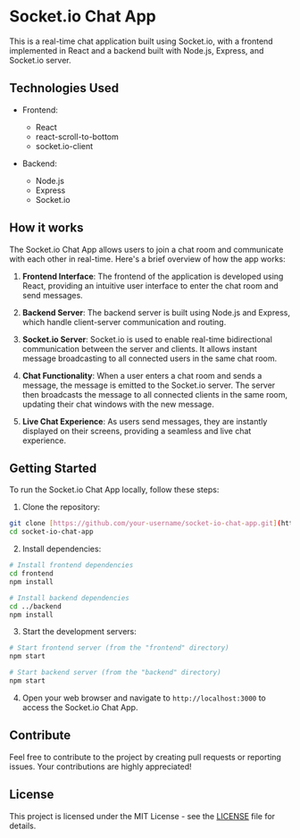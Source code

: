 # Socket.io Chat App

This is a real-time chat application built using Socket.io, with a frontend implemented in React and a backend built with Node.js, Express, and Socket.io server.

## Technologies Used

- Frontend:
  - React
  - react-scroll-to-bottom
  - socket.io-client

- Backend:
  - Node.js
  - Express
  - Socket.io
    

## How it works

The Socket.io Chat App allows users to join a chat room and communicate with each other in real-time. Here's a brief overview of how the app works:

1. **Frontend Interface**: The frontend of the application is developed using React, providing an intuitive user interface to enter the chat room and send messages.

2. **Backend Server**: The backend server is built using Node.js and Express, which handle client-server communication and routing.

3. **Socket.io Server**: Socket.io is used to enable real-time bidirectional communication between the server and clients. It allows instant message broadcasting to all connected users in the same chat room.

4. **Chat Functionality**: When a user enters a chat room and sends a message, the message is emitted to the Socket.io server. The server then broadcasts the message to all connected clients in the same room, updating their chat windows with the new message.

5. **Live Chat Experience**: As users send messages, they are instantly displayed on their screens, providing a seamless and live chat experience.

## Getting Started

To run the Socket.io Chat App locally, follow these steps:

1. Clone the repository:

```bash
git clone [https://github.com/your-username/socket-io-chat-app.git](https://github.com/dhruvalgupta2003/Socket.io-ChatApp.git)
cd socket-io-chat-app
```

2. Install dependencies:

```bash
# Install frontend dependencies
cd frontend
npm install

# Install backend dependencies
cd ../backend
npm install
```

3. Start the development servers:

```bash
# Start frontend server (from the "frontend" directory)
npm start

# Start backend server (from the "backend" directory)
npm start
```

4. Open your web browser and navigate to `http://localhost:3000` to access the Socket.io Chat App.

## Contribute

Feel free to contribute to the project by creating pull requests or reporting issues. Your contributions are highly appreciated!

## License

This project is licensed under the MIT License - see the [LICENSE](LICENSE) file for details.
